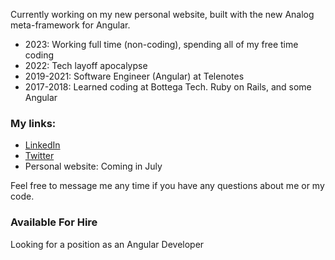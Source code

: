 Currently working on my new personal website, built with the new Analog meta-framework for Angular. 

- 2023: Working full time (non-coding), spending all of my free time coding
- 2022: Tech layoff apocalypse
- 2019-2021: Software Engineer (Angular) at Telenotes
- 2017-2018: Learned coding at Bottega Tech. Ruby on Rails, and some Angular

### My links:

- [LinkedIn](https://www.linkedin.com/in/mitchsmoot/)
- [Twitter](https://twitter.com/MitchSmoot)
- Personal website: Coming in July

Feel free to message me any time if you have any questions about me or my code.

### Available For Hire

Looking for a position as an Angular Developer

